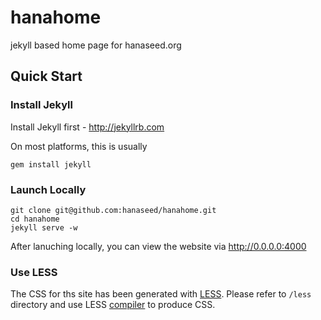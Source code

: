 hanahome
========

jekyll based home page for hanaseed.org

Quick Start
-----------

### Install Jekyll
Install Jekyll first - http://jekyllrb.com

On most platforms, this is usually
```shell
gem install jekyll
```

### Launch Locally
```shell
git clone git@github.com:hanaseed/hanahome.git
cd hanahome
jekyll serve -w
```

After lanuching locally, you can view the website via http://0.0.0.0:4000

### Use LESS

The CSS for ths site has been generated with [LESS](http://lesscss.org/). Please refer to ```/less``` directory and use LESS [compiler](http://incident57.com/less/) to produce CSS.
